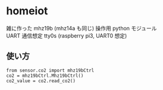 # homeiot

雑に作った mhz19b (mhz14a も同じ) 操作用 python モジュール  
UART 通信想定 tty0s (raspberry pi3, UART0 想定)

## 使い方
```
from sensor.co2 import mhz19bCtrl
co2 = mhz19bCtrl.Mhz19bCtrl()
co2_value = co2.read_co2()
```
